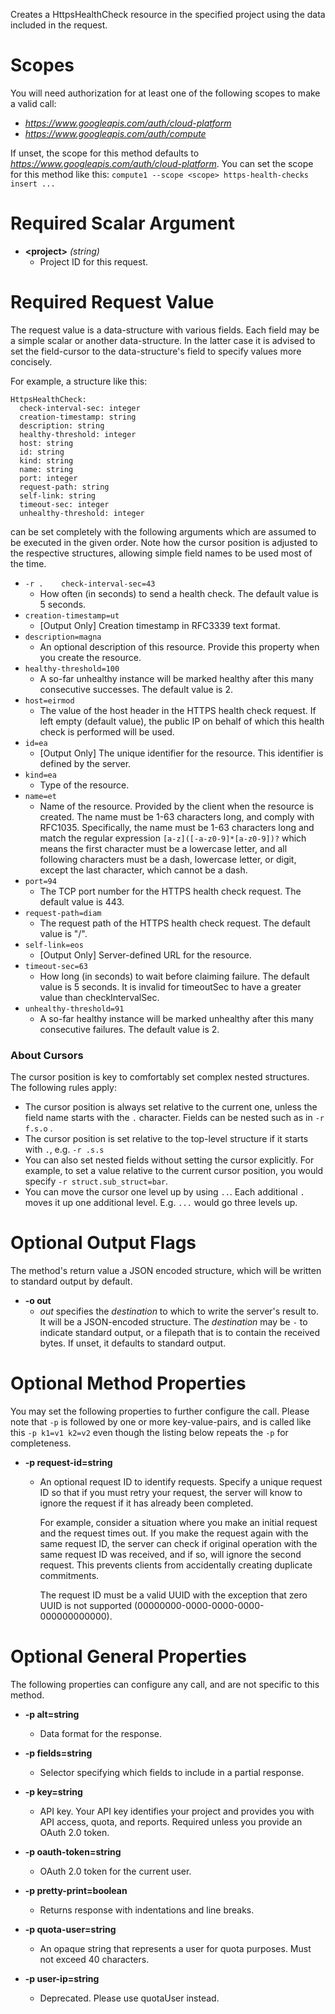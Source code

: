 Creates a HttpsHealthCheck resource in the specified project using the data included in the request.
# Scopes

You will need authorization for at least one of the following scopes to make a valid call:

* *https://www.googleapis.com/auth/cloud-platform*
* *https://www.googleapis.com/auth/compute*

If unset, the scope for this method defaults to *https://www.googleapis.com/auth/cloud-platform*.
You can set the scope for this method like this: `compute1 --scope <scope> https-health-checks insert ...`
# Required Scalar Argument
* **&lt;project&gt;** *(string)*
    - Project ID for this request.
# Required Request Value

The request value is a data-structure with various fields. Each field may be a simple scalar or another data-structure.
In the latter case it is advised to set the field-cursor to the data-structure's field to specify values more concisely.

For example, a structure like this:
```
HttpsHealthCheck:
  check-interval-sec: integer
  creation-timestamp: string
  description: string
  healthy-threshold: integer
  host: string
  id: string
  kind: string
  name: string
  port: integer
  request-path: string
  self-link: string
  timeout-sec: integer
  unhealthy-threshold: integer

```

can be set completely with the following arguments which are assumed to be executed in the given order. Note how the cursor position is adjusted to the respective structures, allowing simple field names to be used most of the time.

* `-r .    check-interval-sec=43`
    - How often (in seconds) to send a health check. The default value is 5 seconds.
* `creation-timestamp=ut`
    - [Output Only] Creation timestamp in RFC3339 text format.
* `description=magna`
    - An optional description of this resource. Provide this property when you create the resource.
* `healthy-threshold=100`
    - A so-far unhealthy instance will be marked healthy after this many consecutive successes. The default value is 2.
* `host=eirmod`
    - The value of the host header in the HTTPS health check request. If left empty (default value), the public IP on behalf of which this health check is performed will be used.
* `id=ea`
    - [Output Only] The unique identifier for the resource. This identifier is defined by the server.
* `kind=ea`
    - Type of the resource.
* `name=et`
    - Name of the resource. Provided by the client when the resource is created. The name must be 1-63 characters long, and comply with RFC1035. Specifically, the name must be 1-63 characters long and match the regular expression `[a-z]([-a-z0-9]*[a-z0-9])?` which means the first character must be a lowercase letter, and all following characters must be a dash, lowercase letter, or digit, except the last character, which cannot be a dash.
* `port=94`
    - The TCP port number for the HTTPS health check request. The default value is 443.
* `request-path=diam`
    - The request path of the HTTPS health check request. The default value is &#34;/&#34;.
* `self-link=eos`
    - [Output Only] Server-defined URL for the resource.
* `timeout-sec=63`
    - How long (in seconds) to wait before claiming failure. The default value is 5 seconds. It is invalid for timeoutSec to have a greater value than checkIntervalSec.
* `unhealthy-threshold=91`
    - A so-far healthy instance will be marked unhealthy after this many consecutive failures. The default value is 2.


### About Cursors

The cursor position is key to comfortably set complex nested structures. The following rules apply:

* The cursor position is always set relative to the current one, unless the field name starts with the `.` character. Fields can be nested such as in `-r f.s.o` .
* The cursor position is set relative to the top-level structure if it starts with `.`, e.g. `-r .s.s`
* You can also set nested fields without setting the cursor explicitly. For example, to set a value relative to the current cursor position, you would specify `-r struct.sub_struct=bar`.
* You can move the cursor one level up by using `..`. Each additional `.` moves it up one additional level. E.g. `...` would go three levels up.


# Optional Output Flags

The method's return value a JSON encoded structure, which will be written to standard output by default.

* **-o out**
    - *out* specifies the *destination* to which to write the server's result to.
      It will be a JSON-encoded structure.
      The *destination* may be `-` to indicate standard output, or a filepath that is to contain the received bytes.
      If unset, it defaults to standard output.
# Optional Method Properties

You may set the following properties to further configure the call. Please note that `-p` is followed by one 
or more key-value-pairs, and is called like this `-p k1=v1 k2=v2` even though the listing below repeats the
`-p` for completeness.

* **-p request-id=string**
    - An optional request ID to identify requests. Specify a unique request ID so that if you must retry your request, the server will know to ignore the request if it has already been completed.
        
        For example, consider a situation where you make an initial request and the request times out. If you make the request again with the same request ID, the server can check if original operation with the same request ID was received, and if so, will ignore the second request. This prevents clients from accidentally creating duplicate commitments.
        
        The request ID must be a valid UUID with the exception that zero UUID is not supported (00000000-0000-0000-0000-000000000000).

# Optional General Properties

The following properties can configure any call, and are not specific to this method.

* **-p alt=string**
    - Data format for the response.

* **-p fields=string**
    - Selector specifying which fields to include in a partial response.

* **-p key=string**
    - API key. Your API key identifies your project and provides you with API access, quota, and reports. Required unless you provide an OAuth 2.0 token.

* **-p oauth-token=string**
    - OAuth 2.0 token for the current user.

* **-p pretty-print=boolean**
    - Returns response with indentations and line breaks.

* **-p quota-user=string**
    - An opaque string that represents a user for quota purposes. Must not exceed 40 characters.

* **-p user-ip=string**
    - Deprecated. Please use quotaUser instead.
